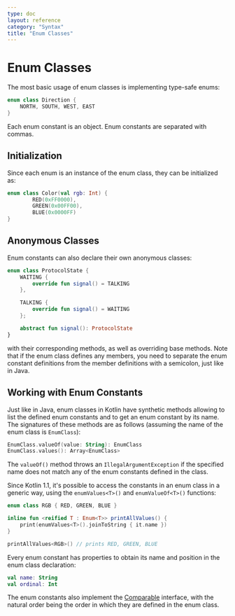 ```yaml
---
type: doc
layout: reference
category: "Syntax"
title: "Enum Classes"
---
```


# Enum Classes

The most basic usage of enum classes is implementing type-safe enums:

``` kotlin
enum class Direction {
    NORTH, SOUTH, WEST, EAST
}
```

Each enum constant is an object. Enum constants are separated with commas.

## Initialization

Since each enum is an instance of the enum class, they can be initialized as:

``` kotlin
enum class Color(val rgb: Int) {
        RED(0xFF0000),
        GREEN(0x00FF00),
        BLUE(0x0000FF)
}
```

## Anonymous Classes

Enum constants can also declare their own anonymous classes:

``` kotlin
enum class ProtocolState {
    WAITING {
        override fun signal() = TALKING
    },

    TALKING {
        override fun signal() = WAITING
    };

    abstract fun signal(): ProtocolState
}
```

with their corresponding methods, as well as overriding base methods. Note that if the enum class defines any
members, you need to separate the enum constant definitions from the member definitions with a semicolon, just like
in Java.

## Working with Enum Constants

Just like in Java, enum classes in Kotlin have synthetic methods allowing to list
the defined enum constants and to get an enum constant by its name. The signatures
of these methods are as follows (assuming the name of the enum class is `EnumClass`):

``` kotlin
EnumClass.valueOf(value: String): EnumClass
EnumClass.values(): Array<EnumClass>
```

The `valueOf()` method throws an `IllegalArgumentException` if the specified name does
not match any of the enum constants defined in the class.

Since Kotlin 1.1, it's possible to access the constants in an enum class in a generic way, using
the `enumValues<T>()` and `enumValueOf<T>()` functions:

``` kotlin
enum class RGB { RED, GREEN, BLUE }

inline fun <reified T : Enum<T>> printAllValues() {
    print(enumValues<T>().joinToString { it.name })
}

printAllValues<RGB>() // prints RED, GREEN, BLUE
```

Every enum constant has properties to obtain its name and position in the enum class declaration:

``` kotlin
val name: String
val ordinal: Int
```

The enum constants also implement the [Comparable](/api/latest/jvm/stdlib/kotlin/-comparable/index.html) interface,
with the natural order being the order in which they are defined in the enum class.
